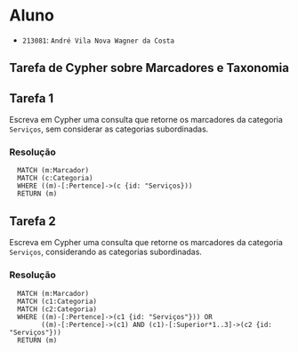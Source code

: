 # Aluno
* `213081`: `André Vila Nova Wagner da Costa`

## Tarefa de Cypher sobre Marcadores e Taxonomia

## Tarefa 1

Escreva em Cypher uma consulta que retorne os marcadores da categoria `Serviços`, sem considerar as categorias subordinadas.

### Resolução
~~~cypher
  MATCH (m:Marcador)
  MATCH (c:Categoria)
  WHERE ((m)-[:Pertence]->(c {id: "Serviços}))
  RETURN (m)
~~~

## Tarefa 2

Escreva em Cypher uma consulta que retorne os marcadores da categoria `Serviços`, considerando as categorias subordinadas.

### Resolução
~~~cypher
  MATCH (m:Marcador)
  MATCH (c1:Categoria)
  MATCH (c2:Categoria)
  WHERE ((m)-[:Pertence]->(c1 {id: "Serviços"})) OR
        ((m)-[:Pertence]->(c1) AND (c1)-[:Superior*1..3]->(c2 {id: "Serviços"}))
  RETURN (m)
~~~
